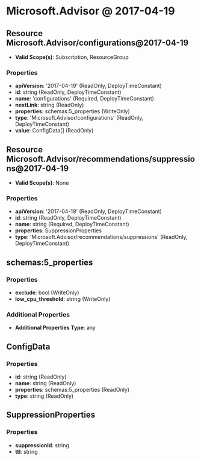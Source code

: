 # Microsoft.Advisor @ 2017-04-19

## Resource Microsoft.Advisor/configurations@2017-04-19
* **Valid Scope(s)**: Subscription, ResourceGroup
### Properties
* **apiVersion**: '2017-04-19' (ReadOnly, DeployTimeConstant)
* **id**: string (ReadOnly, DeployTimeConstant)
* **name**: 'configurations' (Required, DeployTimeConstant)
* **nextLink**: string (ReadOnly)
* **properties**: schemas:5_properties (WriteOnly)
* **type**: 'Microsoft.Advisor/configurations' (ReadOnly, DeployTimeConstant)
* **value**: ConfigData[] (ReadOnly)

## Resource Microsoft.Advisor/recommendations/suppressions@2017-04-19
* **Valid Scope(s)**: None
### Properties
* **apiVersion**: '2017-04-19' (ReadOnly, DeployTimeConstant)
* **id**: string (ReadOnly, DeployTimeConstant)
* **name**: string (Required, DeployTimeConstant)
* **properties**: SuppressionProperties
* **type**: 'Microsoft.Advisor/recommendations/suppressions' (ReadOnly, DeployTimeConstant)

## schemas:5_properties
### Properties
* **exclude**: bool (WriteOnly)
* **low_cpu_threshold**: string (WriteOnly)
### Additional Properties
* **Additional Properties Type**: any

## ConfigData
### Properties
* **id**: string (ReadOnly)
* **name**: string (ReadOnly)
* **properties**: schemas:5_properties (ReadOnly)
* **type**: string (ReadOnly)

## SuppressionProperties
### Properties
* **suppressionId**: string
* **ttl**: string

